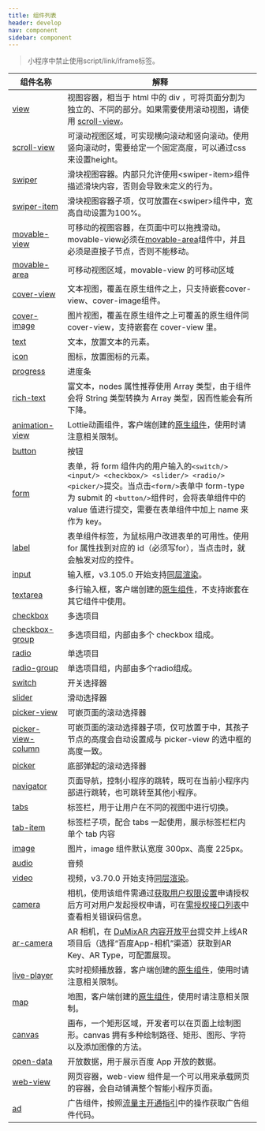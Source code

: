```yaml
---
title: 组件列表
header: develop
nav: component
sidebar: component
---
```



> 小程序中禁止使用script/link/iframe标签。


|组件名称 | 解释 |
|---- | ---- |
|<a href="/develop/component/view_view/">view</a>  | 视图容器，相当于 html 中的 div ，可将页面分割为独立的、不同的部分。如果需要使用滚动视图，请使用 [scroll-view](/develop/component/view_scroll-view/)。 |
|<a href="/develop/component/view_scroll-view/">scroll-view</a>| 可滚动视图区域，可实现横向滚动和竖向滚动。使用竖向滚动时，需要给定一个固定高度，可以通过css来设置height。 |
|<a href="/develop/component/view_swiper/">swiper</a> |滑块视图容器。内部只允许使用&lt;swiper-item&gt;组件描述滑块内容，否则会导致未定义的行为。 |
|<a href="/develop/component/view_swiper-item/">swiper-item</a> |滑块视图容器子项，仅可放置在&lt;swiper&gt;组件中，宽高自动设置为100%。 |
|<a href="/develop/component/view_movable-view/">movable-view</a>|可移动的视图容器，在页面中可以拖拽滑动。movable-view必须在[movable-area](https://smartprogram.baidu.com/docs/develop/component/view_movable-area/)组件中，并且必须是直接子节点，否则不能移动。|
|<a href="/develop/component/view_movable-area/">movable-area</a>|可移动视图区域，movable-view 的可移动区域|
|<a href="/develop/component/view_cover-view/">cover-view</a>| 文本视图，覆盖在原生组件之上，只支持嵌套cover-view、cover-image组件。|
|<a href="/develop/component/view_cover-image/">cover-image</a>|图片视图，覆盖在原生组件之上可覆盖的原生组件同 cover-view，支持嵌套在 cover-view 里。|
|<a href="/develop/component/base_text/">text</a>|文本，放置文本的元素。|
|<a href="/develop/component/base_icon/">icon</a>|图标，放置图标的元素。|
|<a href="/develop/component/base_progress/">progress</a>|进度条|
|<a href="/develop/component/base_rich-text/">rich-text</a>|富文本，nodes 属性推荐使用 Array 类型，由于组件会将 String 类型转换为 Array 类型，因而性能会有所下降。|
|<a href="/develop/component/base_animation-view-Lottie/">animation-view</a>|Lottie动画组件，客户端创建的[原生组件](https://smartprogram.baidu.com/docs/develop/component/native/)，使用时请注意相关限制。|
|<a href="/develop/component/formlist_button/">button</a>|按钮|
|<a href="/develop/component/formlist_form/">form</a>|表单，将 form 组件内的用户输入的`<switch/> <input/> <checkbox/> <slider/> <radio/> <picker/>`提交。当点击`<form/>`表单中 form-type 为 submit 的 `<button/>`组件时，会将表单组件中的 value 值进行提交，需要在表单组件中加上 name 来作为 key。|
|<a href="/develop/component/formlist_label/">label</a>|表单组件标签，为鼠标用户改进表单的可用性。使用 for 属性找到对应的 id（必须写for），当点击时，就会触发对应的控件。|
|<a href="/develop/component/formlist_input/">input</a>|输入框，v3.105.0 开始支持[同层渲染](https://smartprogram.baidu.com/docs/develop/component/native/)。|
|<a href="/develop/component/formlist_textarea/">textarea</a>| 多行输入框，客户端创建的[原生组件](https://smartprogram.baidu.com/docs/develop/component/native/)，不支持嵌套在其它组件中使用。|
|<a href="/develop/component/formlist_checkbox/">checkbox</a>|多选项目|
|<a href="/develop/component/formlist_checkbox-group/">checkbox-group</a>|多选项目组，内部由多个 checkbox 组成。|
|<a href="/develop/component/formlist_radio/">radio</a>|单选项目|
|<a href="/develop/component/formlist_radio-group/">radio-group</a>|单选项目组，内部由多个radio组成。|
|<a href="/develop/component/formlist_switch/">switch</a>|开关选择器|
|<a href="/develop/component/formlist_slider/">slider</a>| 滑动选择器|
|<a href="/develop/component/formlist_picker-view/">picker-view</a>|可嵌页面的滚动选择器|
|<a href="/develop/component/formlist_picker-view-column/">picker-view-column</a>|可嵌页面的滚动选择器子项，仅可放置于<picker-view />中，其孩子节点的高度会自动设置成与 picker-view 的选中框的高度一致。|
|<a href="/develop/component/formlist_picker/">picker</a>|底部弹起的滚动选择器|
|<a href="/develop/component/nav/">navigator</a>|页面导航，控制小程序的跳转，既可在当前小程序内部进行跳转，也可跳转至其他小程序。|
|<a href="/develop/component/tabs/">tabs</a>|标签栏，用于让用户在不同的视图中进行切换。|
|<a href="/develop/component/tab-item/">tab-item</a>|标签栏子项，配合 tabs 一起使用，展示标签栏栏内单个 tab 内容|
|<a href="/develop/component/media_image/">image</a>|图片，image 组件默认宽度 300px、高度 225px。|
|<a href="/develop/component/media_audio/">audio</a>|音频|
|<a href="/develop/component/media_video/">video</a>|视频，v3.70.0 开始支持[同层渲染](https://smartprogram.baidu.com/docs/develop/component/native/)。|
|<a href="/develop/component/media_camera/">camera</a>|相机，使用该组件需通过[获取用户权限设置](https://smartprogram.baidu.com/docs/develop/api/open/authorize_set/)申请授权后方可对用户发起授权申请，可在[需授权接口列表](https://smartprogram.baidu.com/docs/develop/api/open/authorize_list/)中查看相关错误码信息。|
|<a href="/develop/component/media_ar-camera/">ar-camera</a>|AR 相机，在 [DuMixAR 内容开放平台](https://dumix.baidu.com/content#/)提交并上线AR项目后（选择“百度App-相机”渠道）获取到AR Key、AR Type，可配置展现。|
|<a href="/develop/component/media_live-player/">live-player</a>|实时视频播放器，客户端创建的[原生组件](https://smartprogram.baidu.com/docs/develop/component/native/)，使用时请注意相关限制。|
|<a href="/develop/component/map/">map</a>|地图，客户端创建的[原生组件](https://smartprogram.baidu.com/docs/develop/component/native/)，使用时请注意相关限制。|
|<a href="/develop/component/canvas/">canvas</a>|画布，一个矩形区域，开发者可以在页面上绘制图形。canvas 拥有多种绘制路径、矩形、图形、字符以及添加图像的方法。|
|<a href="/develop/component/open/">open-data</a>|开放数据，用于展示百度 App 开放的数据。|
|<a href="/develop/component/open_web-view/">web-view</a>|网页容器，web-view 组件是一个可以用来承载网页的容器，会自动铺满整个智能小程序页面。|
|<a href="/develop/component/ad/">ad</a>|广告组件，按照<a href="https://smartprogram.baidu.com/docs/introduction/adopen/">流量主开通指引</a>中的操作获取广告组件代码。|